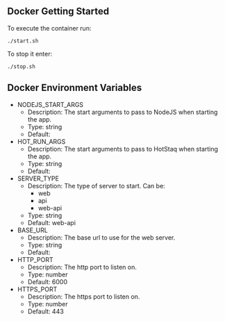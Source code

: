 ## Docker Getting Started
To execute the container run:
```console
./start.sh
```

To stop it enter:
```console
./stop.sh
```

## Docker Environment Variables
* NODEJS_START_ARGS
    * Description: The start arguments to pass to NodeJS when starting the app.
    * Type: string
    * Default:
* HOT_RUN_ARGS
    * Description: The start arguments to pass to HotStaq when starting the app.
    * Type: string
    * Default:
* SERVER_TYPE
    * Description: The type of server to start. Can be:
        * web
        * api
        * web-api
    * Type: string
    * Default: web-api
* BASE_URL
    * Description: The base url to use for the web server.
    * Type: string
    * Default:
* HTTP_PORT
    * Description: The http port to listen on.
    * Type: number
    * Default: 6000
* HTTPS_PORT
    * Description: The https port to listen on.
    * Type: number
    * Default: 443